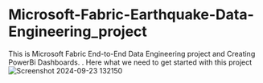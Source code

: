 # Microsoft-Fabric-Earthquake-Data-Engineering_project
This is Microsoft Fabric End-to-End Data Engineering project and Creating PowerBi Dashboards. .
Here what we need to get started with this project 
![Screenshot 2024-09-23 132150](https://github.com/user-attachments/assets/8f10a789-6713-478e-ba94-76bcb02a919c)
